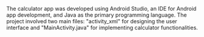 The calculator app was developed using Android Studio, an IDE for Android app development, and Java as the primary programming language. The project involved two main files: "activity_xml" for designing the user interface and "MainActivity.java" for implementing calculator functionalities.

